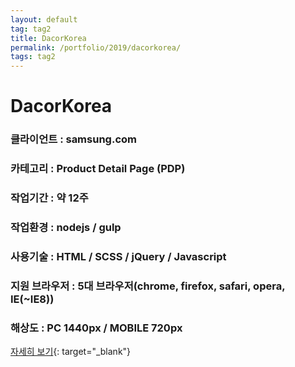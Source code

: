 ```yaml
---
layout: default
tag: tag2
title: DacorKorea
permalink: /portfolio/2019/dacorkorea/
tags: tag2
---
```

# DacorKorea
### 클라이언트 : samsung.com
### 카테고리 : Product Detail Page (PDP)
### 작업기간 : 약 12주
### 작업환경 : nodejs / gulp
### 사용기술 : HTML / SCSS / jQuery / Javascript
### 지원 브라우저 : 5대 브라우저(chrome, firefox, safari, opera, IE(~IE8))
### 해상도 : PC 1440px / MOBILE 720px

[자세히 보기](https://dacorkorea.com/){: target="_blank"}